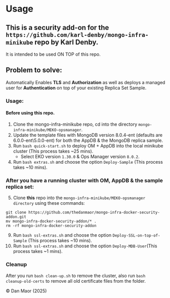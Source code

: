 # Usage

## This is a security add-on for the `https://github.com/karl-denby/mongo-infra-minikube` repo by Karl Denby.
It is intended to be used ON TOP of this repo.

## Problem to solve:

Automatically Enables **TLS** and **Authorization** as well as deploys a managed user for **Authentication** on top of your existing Replica Set Sample.
### Usage:

#### Before using this repo.
1. Clone the mongo-infra-minikube repo, cd into the directory `mongo-infra-minikube/MEKO-opsmanager`.
2. Update the template files with MongoDB version 8.0.4-ent (defaults are 6.0.0-ent\5.0.0-ent) for both the AppDB & the MongoDB replica sample.
3. Run `bash quick-start.sh` to deploy OM + AppDB into the local minikube cluster (This process takes ~25 mins).
   * Select EKO version `1.30.0` & Ops Manager version `8.0.2`.
4. Run `bash extras.sh` and choose the option `Deploy-Sample` (This process takes ~10 mins).

### After you have a running cluster with OM, AppDB & the sample replica set:
5. Clone **this** repo into the `mongo-infra-minikube/MEKO-opsmanager directory` using these commands:
```
git clone https://github.com/thedanmaor/mongo-infra-docker-security-addon.git 
mv mongo-infra-docker-security-addon/* .
rm -rf mongo-infra-docker-security-addon
```
9. Run `bash ssl-extras.sh`  and choose the option `Deploy-SSL-on-top-of-Sample` (This process takes ~10 mins).
10. Run `bash ssl-extras.sh`  and choose the option `Deploy-MDB-User`(This process takes ~1 mins).

### Cleanup
After you run `bash clean-up.sh` to remove the cluster, also run `bash cleanup-old-certs` to remove all old certificate files from the folder.

© Dan Maor (2025)
